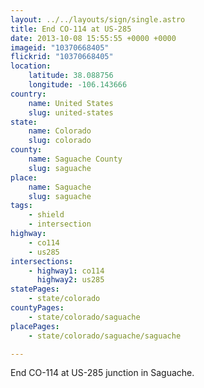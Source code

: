 ```yaml
---
layout: ../../layouts/sign/single.astro
title: End CO-114 at US-285
date: 2013-10-08 15:55:55 +0000 +0000
imageid: "10370668405"
flickrid: "10370668405"
location:
    latitude: 38.088756
    longitude: -106.143666
country:
    name: United States
    slug: united-states
state:
    name: Colorado
    slug: colorado
county:
    name: Saguache County
    slug: saguache
place:
    name: Saguache
    slug: saguache
tags:
    - shield
    - intersection
highway:
    - co114
    - us285
intersections:
    - highway1: co114
      highway2: us285
statePages:
    - state/colorado
countyPages:
    - state/colorado/saguache
placePages:
    - state/colorado/saguache/saguache

---
```

End CO-114 at US-285 junction in Saguache.